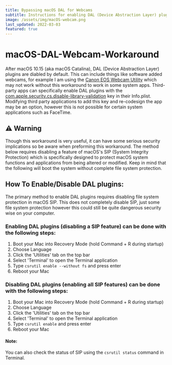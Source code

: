 ```yaml
---
title: Bypassing macOS DAL for Webcams
subtitle: Instructions for enabling DAL (Device Abstraction Layer) plugin support on macOS devices (Catalina and later).
image: /assets/img/macOS-webcam.png
last_updated: 2022-03-03
featured: true
---
```


# macOS-DAL-Webcam-Workaround
After macOS 10.15 (aka macOS Catalina), DAL (Device Abstraction Layer) plugins are diabled by default. This can include things like software added webcams, for example I am using the [Canon EOS Webcam Utility](https://www.usa.canon.com/internet/portal/us/home/support/self-help-center/eos-webcam-utility/) which may not work without this workaround to work in some system apps. Third-party apps can specifically enable DAL plugins with the [com.apple.security.cs.disable-library-validation](https://developer.apple.com/documentation/bundleresources/entitlements/com_apple_security_cs_disable-library-validation?language=objc) key in their Info.plist. Modifying third party applications to add this key and re-codesign the app may be an option, however this is not possible for certain system applications such as FaceTime.

## ⚠️ Warning
Though this workaround is very useful, it can have some serious security implications so be aware when preforming this workaround. The method below requires disabling a feature of macOS's SIP (System Integrity Protection) which is specifically designed to protect macOS system functions and applications from being altered or modified. Keep in mind that the following will boot the system without complete file system protection.

## How To Enable/Disable DAL plugins:
The primary method to enable DAL plugins requires disabling file system protection in macOS SIP. This does not completely disable SIP, just some file system protection however this could still be quite dangerous security wise on your computer.

### Enabling DAL plugins (disabling a SIP feature) can be done with the following steps:
1. Boot your Mac into Recovery Mode (hold Command + R during startup)
2. Choose Language
3. Click the 'Utilities' tab on the top bar
4. Select 'Terminal' to open the Terminal application
5. Type `csrutil enable --without fs` and press enter
6. Reboot your Mac

### Disabling DAL plugins (enabling all SIP features) can be done with the following steps:

1. Boot your Mac into Recovery Mode (hold Command + R during startup)
2. Choose Language
3. Click the 'Utilities' tab on the top bar
4. Select 'Terminal' to open the Terminal application
5. Type `csrutil enable` and press enter
6. Reboot your Mac

#### Note:
You can also check the status of SIP using the `csrutil status` command in Terminal.
